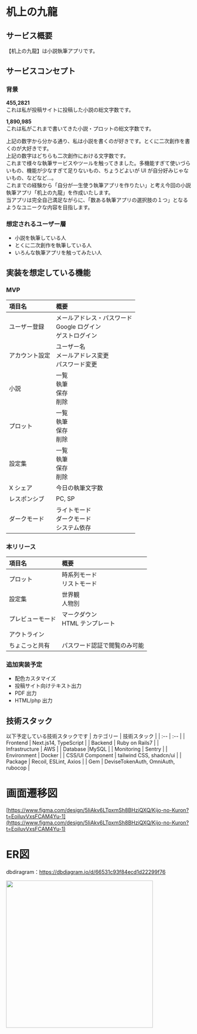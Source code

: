 # 机上の九龍

## サービス概要

【机上の九龍】は小説執筆アプリです。

## サービスコンセプト

### 背景

**455,2821**  
これは私が投稿サイトに投稿した小説の総文字数です。

**1,890,985**  
これは私がこれまで書いてきた小説・プロットの総文字数です。

上記の数字から分かる通り、私は小説を書くのが好きです。とくに二次創作を書くのが大好きです。  
上記の数字はどちらも二次創作における文字数です。  
これまで様々な執筆サービスやツールを触ってきました。多機能すぎて使いづらいもの、機能が少なすぎて足りないもの、ちょうどよいが UI が自分好みじゃないもの、などなど…。  
これまでの経験から「自分が一生使う執筆アプリを作りたい」と考え今回の小説執筆アプリ「机上の九龍」を作成いたします。  
当アプリは完全自己満足ながらに、「数ある執筆アプリの選択肢の１つ」となるようなユニークな内容を目指します。

### 想定されるユーザー層

- 小説を執筆している人
- とくに二次創作を執筆している人
- いろんな執筆アプリを触ってみたい人

## 実装を想定している機能

### MVP

| 項目名         | 概要                                                              |
| :------------- | :---------------------------------------------------------------- |
| ユーザー登録   | メールアドレス・パスワード<br/>Google ログイン<br/>ゲストログイン |
| アカウント設定 | ユーザー名<br/>メールアドレス変更<br/>パスワード変更              |
| 小説           | 一覧<br/>執筆<br/>保存<br/>削除                                   |
| プロット       | 一覧<br/>執筆<br/>保存<br/>削除                                   |
| 設定集         | 一覧<br/>執筆<br/>保存<br/>削除                                   |
| X シェア       | 今日の執筆文字数                                                  |
| レスポンシブ   | PC, SP                                                            |
| ダークモード   | ライトモード<br/>ダークモード<br/>システム依存                    |

### 本リリース

| 項目名           | 概要                               |
| :--------------- | :--------------------------------- |
| プロット         | 時系列モード<br/>リストモード      |
| 設定集           | 世界観<br/>人物別                  |
| プレビューモード | マークダウン<br/>HTML テンプレート |
| アウトライン     |                                    |
| ちょこっと共有   | パスワード認証で閲覧のみ可能       |

### 追加実装予定

- 配色カスタマイズ
- 投稿サイト向けテキスト出力
- PDF 出力
- HTML/php 出力

## 技術スタック

以下予定している技術スタックです
| カテゴリー | 技術スタック |
| :-- | :-- |
| Frontend | Next.js14, TypeScript |
| Backend | Ruby on Rails7 |
| Infrastructure | AWS |
| Database |MySQL |
| Monitoring | Sentry |
| Environment | Docker |
| CSS/UI Component | tailwind CSS, shadcn/ui |
| Package | Recoil, ESLint, Axios |
| Gem | DeviseTokenAuth, OmniAuth, rubocop |

# 画面遷移図

[https://www.figma.com/design/5IiAkv6LTpxmSh8BHziQXQ/Kijo-no-Kuron?t=EoiluvVxsFCAM4Yu-1](https://www.figma.com/design/5IiAkv6LTpxmSh8BHziQXQ/Kijo-no-Kuron?t=EoiluvVxsFCAM4Yu-1)

# ER図
dbdiragram：https://dbdiagram.io/d/66531c93f84ecd1d22299f76  
  
<img src="https://i.gyazo.com/bb41e2b8a0298e53dd13ef81e0737b66.png" width="400px" />